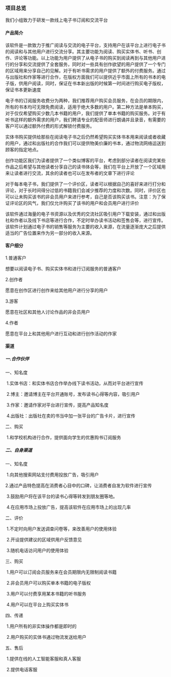 ### 项目总览

我们小组致力于研发一款线上电子书订阅和交流平台

#### 产品简介

该软件是一款致力于推广阅读与交流的电子平台，支持用户在该平台上进行电子书的阅读和与其他用户进行交流分享。其主要功能为阅读、购买实体书、听书、创作、评论等功能。以上功能为用户提供了从电子书的购买到阅读再到与其他用户进行的分享和交流提供了全套服务，同时对一些具有创作欲望的用户提供了一个专门的区域用来分享自己的见解。对于有听书需求的用户提供了额外的付费服务。通过与出版社和作家等进行合作，在版权方面我们可以提供近乎市面上所有的书本的电子版，供用户阅读，同时，保证在书本新出版的时候第一时间进行购买电子版权，保证书本更新速度

电子书的订阅服务收费分为两种，我们推荐用户购买会员服务，在会员的期限内，所有的书本均可无限免费阅读，适用于绝大多数的用户。第二种方法是单本购买，对于仅仅希望购买少数几本书籍的用户，我们提供了单本书籍的购买服务。对于有听书这样的额外需求的用户，我们聘请专业的配音师进行朗诵并且录音，有需要的客户可以通过额外付费的形式解锁付费服务。

实体书购买提供给那些在阅读电子书之后仍然希望购买实体书本用来阅读或者收藏的用户，通过和出版社的合作我们可以提供物美价廉的书本，通过物流网络运送到顾客的指定地点。

创作功能区我们为读者提供了一个类似博客的平台，考虑到部分读者在阅读完某些作品之后希望与其他读者分享自己的读书体会等，我们在平台上开放了一个区域用来让读者进行交流，其余的读者也可以在发布者的文章下进行评论

对于每本电子书，我们提供了一个评价区，读者可以根据自己的喜好来进行打分和评论，对于长时间得分过低的书籍我们会减少推荐的力度和次数。同时，评价区也可以让未购买该书的非会员用户来进行参考，自己是否该购买该书。注意：为了保证评论区的风气，我们仅允许购买了该书的用户和会员用户进行评价

该软件通过海量的电子书资源以及优秀的交流社区吸引用户下载安装，通过和出版社和作者以及线下书店等进行合作，不定时举办读书活动和签售会等，进行宣传。该软件计划通过电子书的销售等服务为主要的收入来源，在流量逐渐庞大之后提供适当的广告位置来作为另一部分的收入来源。

#### 客户细分

1.普通客户

想要以阅读电子书、购买实体书和进行订阅服务的普通客户

2.创作者

愿意在创作区进行创作来给其他用户进行分享的用户

3.游客

愿意在社区和其他人讨论作品的非会员用户

4.作者

愿意在平台上和其他用户进行互动和进行创作活动的作家

#### 渠道

##### 一.合作伙伴

一、知名度

​	1.实体书店：和实体书店合作举办线下读书活动，从而对平台进行宣传

​	2.博主：邀请博主在平台开通账号，发布读书心得等内容，吸引用户

​	3.作家：邀请作家对平台进行宣传，提高产品知名度

​	4.出版社：出版社在卖的书当中加一张平台的广告卡片，进行宣传

二、购买

​	1.和学校机构进行合作，提供面向学生的优惠购书订阅服务

##### 二、自身渠道

一、知名度

​	1.向其他搜索网站支付费用投放广告，吸引用户

​	2.通过产品特色提高在消费者心目中的口碑，让消费者自发为软件进行宣传

​	3.鼓励用户将在该平台的读书心得等转发到朋友圈等地。

​	4.在应用市场上投放广告，提高该软件在应用市场上的出现几率

二、评价

​	1.不定时向用户发送调查问卷等，来改善用户的使用体验

​	2.开设提供建议的区域供用户反馈意见

​	3.随机电话访问用户的使用体验

三、购买

​	1.用户可以订阅会员服务来在会员期限内无限制阅读书籍

​	2.非会员用户可以购买单本书籍的电子版权

​	3.用户可以付费享用某本书籍的听书服务

​	4.用户可以在平台上购买实体书

四、传递

​	1.用户所有的非实体操作都是即时的

​	2.用户购买的实体书通过物流发送给用户

五、售后

​	1.提供在线的人工智能客服和真人客服

​	2.提供电话客服

​	